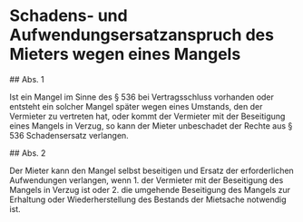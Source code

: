 # Schadens- und Aufwendungsersatzanspruch des Mieters wegen eines Mangels



\#\# Abs. 1

 Ist ein Mangel im Sinne des § 536 bei Vertragsschluss vorhanden oder entsteht ein solcher Mangel später wegen eines Umstands, den der Vermieter zu vertreten hat, oder kommt der Vermieter mit der Beseitigung eines Mangels in Verzug, so kann der Mieter unbeschadet der Rechte aus § 536 Schadensersatz verlangen.

\#\# Abs. 2

 Der Mieter kann den Mangel selbst beseitigen und Ersatz der erforderlichen Aufwendungen verlangen, wenn  1\.
 der Vermieter mit der Beseitigung des Mangels in Verzug ist oder
 2\.
 die umgehende Beseitigung des Mangels zur Erhaltung oder Wiederherstellung des Bestands der Mietsache notwendig ist.
 

